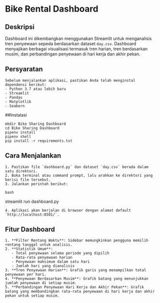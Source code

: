 # Bike Rental Dashboard 

## Deskripsi
Dashboard ini dikembangkan menggunakan Streamlit untuk menganalisis tren penyewaan sepeda berdasarkan dataset `day.csv`. Dashboard menyajikan berbagai visualisasi termasuk tren harian, tren berdasarkan musim, dan perbandingan penyewaan di hari kerja dan akhir pekan.

## Persyaratan
```
Sebelum menjalankan aplikasi, pastikan Anda telah menginstal dependensi berikut:
- Python 3.7 atau lebih baru
- Streamlit
- Pandas
- Matplotlib
- Seaborn
```

##Instalasi
```
mkdir Bike Sharing Dashboard
cd Bike Sharing Dashboard
pipenv install
pipenv shell
pip install -r requirements.txt
```

## Cara Menjalankan
```
1. Pastikan file `dashboard.py` dan dataset `day.csv` berada dalam satu direktori.
2. Buka terminal atau command prompt, lalu arahkan ke direktori yang berisi file tersebut.
3. Jalankan perintah berikut:
   ```
    bash
   streamlit run dashboard.py
   ```
4. Aplikasi akan berjalan di browser dengan alamat default `http://localhost:8501/`.
```

## Fitur Dashboard
```
1. **Filter Rentang Waktu**: Sidebar memungkinkan pengguna memilih rentang tanggal untuk analisis.
2. **Statistik Umum**:
   - Total penyewaan selama periode yang dipilih
   - Rata-rata penyewaan harian
   - Penyewaan maksimum dalam satu hari
   - Jumlah hari yang dianalisis
3. **Tren Penyewaan Harian**: Grafik garis yang menampilkan total penyewaan per hari.
4. **Penyewaan Berdasarkan Musim**: Grafik batang yang menunjukkan jumlah penyewaan di setiap musim.
5. **Perbandingan Penyewaan Hari Kerja dan Akhir Pekan**: Grafik batang yang membandingkan rata-rata penyewaan di hari kerja dan akhir pekan untuk setiap musim.
```


